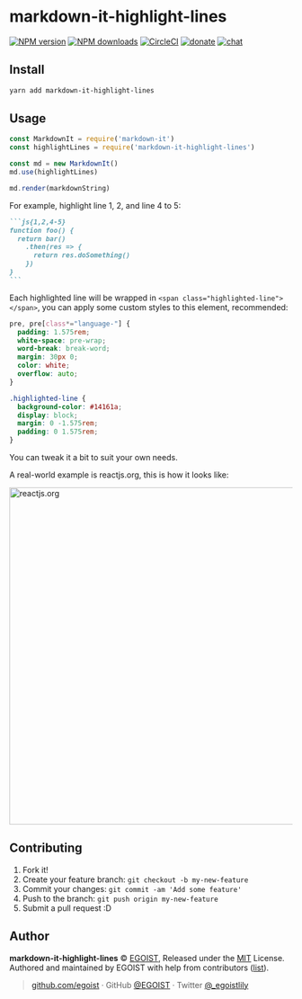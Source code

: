 
# markdown-it-highlight-lines

[![NPM version](https://img.shields.io/npm/v/markdown-it-highlight-lines.svg?style=flat)](https://npmjs.com/package/markdown-it-highlight-lines) [![NPM downloads](https://img.shields.io/npm/dm/markdown-it-highlight-lines.svg?style=flat)](https://npmjs.com/package/markdown-it-highlight-lines) [![CircleCI](https://circleci.com/gh/egoist/markdown-it-highlight-lines/tree/master.svg?style=shield)](https://circleci.com/gh/egoist/markdown-it-highlight-lines/tree/master)  [![donate](https://img.shields.io/badge/$-donate-ff69b4.svg?maxAge=2592000&style=flat)](https://github.com/egoist/donate) [![chat](https://img.shields.io/badge/chat-on%20discord-7289DA.svg?style=flat)](https://chat.egoist.moe)

## Install

```bash
yarn add markdown-it-highlight-lines
```

## Usage

```js
const MarkdownIt = require('markdown-it')
const highlightLines = require('markdown-it-highlight-lines')

const md = new MarkdownIt()
md.use(highlightLines)

md.render(markdownString)
```

For example, highlight line 1, 2, and line 4 to 5:

````markdown
```js{1,2,4-5}
function foo() {
  return bar()
    .then(res => {
      return res.doSomething()
    })
}
```
````

Each highlighted line will be wrapped in `<span class="highlighted-line"></span>`, you can apply some custom styles to this element, recommended:

```css
pre, pre[class*="language-"] {
  padding: 1.575rem;
  white-space: pre-wrap;
  word-break: break-word;
  margin: 30px 0;
  color: white;
  overflow: auto;
}

.highlighted-line {
  background-color: #14161a;
  display: block;
  margin: 0 -1.575rem;
  padding: 0 1.575rem;
}
```

You can tweak it a bit to suit your own needs.

A real-world example is reactjs.org, this is how it looks like:

<img src="https://i.loli.net/2018/04/02/5ac1ee2d56774.png" width="600" alt="reactjs.org">



## Contributing

1. Fork it!
2. Create your feature branch: `git checkout -b my-new-feature`
3. Commit your changes: `git commit -am 'Add some feature'`
4. Push to the branch: `git push origin my-new-feature`
5. Submit a pull request :D


## Author

**markdown-it-highlight-lines** © [EGOIST](https://github.com/egoist), Released under the [MIT](./LICENSE) License.<br>
Authored and maintained by EGOIST with help from contributors ([list](https://github.com/egoist/markdown-it-highlight-lines/contributors)).

> [github.com/egoist](https://github.com/egoist) · GitHub [@EGOIST](https://github.com/egoist) · Twitter [@_egoistlily](https://twitter.com/_egoistlily)
